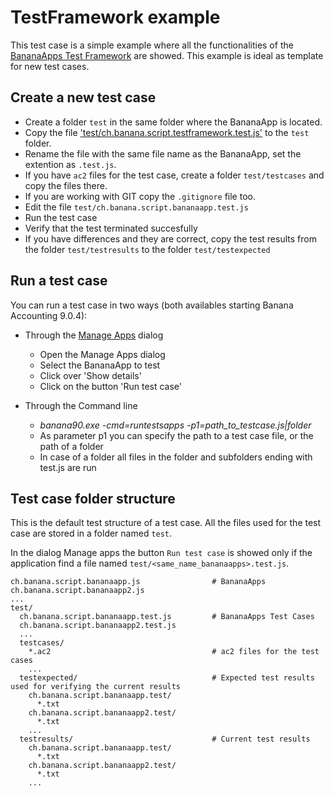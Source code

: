 # TestFramework example

This test case is a simple example where all the functionalities of the [BananaApps Test Framework](https://www.banana.ch/doc9/en/node/9026) are showed. This example is ideal as template for new test cases.

## Create a new test case

* Create a folder `test` in the same folder where the BananaApp is located.
* Copy the file ['test/ch.banana.script.testframework.test.js'](test/ch.banana.script.testframework.test.js) to the `test` folder.
* Rename the file with the same file name as the BananaApp, set the extention as `.test.js`.
* If you have `ac2` files for the test case, create a folder `test/testcases` and copy the files there.
* If you are working with GIT copy the `.gitignore` file too.
* Edit the file `test/ch.banana.script.bananaapp.test.js`
* Run the test case
* Verify that the test terminated succesfully
* If you have differences and they are correct, copy the test results from the folder `test/testresults` to the folder `test/testexpected`

## Run a test case

You can run a test case in two ways (both availables starting Banana Accounting 9.0.4):

* Through the [Manage Apps](https://www.banana.ch/doc9/en/node/4727) dialog
   * Open the Manage Apps dialog
   * Select the BananaApp to test
   * Click over 'Show details'
   * Click on the button 'Run test case'
   
* Through the Command line
   * *banana90.exe -cmd=runtestsapps -p1=path_to_testcase.js|folder*  
   * As parameter p1 you can specify the path to a test case file, or the path of a folder
   * In case of a folder all files in the folder and subfolders ending with test.js are run
     
## Test case folder structure
This is the default test structure of a test case. All the files used for the test case are stored in a folder named `test`.

In the dialog Manage apps the button `Run test case` is showed only if the application find a file named `test/<same_name_bananaapps>.test.js`.

```
ch.banana.script.bananaapp.js                # BananaApps
ch.banana.script.bananaapp2.js
...
test/
  ch.banana.script.bananaapp.test.js         # BananaApps Test Cases
  ch.banana.script.bananaapp2.test.js
  ...
  testcases/
    *.ac2                                    # ac2 files for the test cases
    ...
  testexpected/                              # Expected test results used for verifying the current results
    ch.banana.script.bananaapp.test/
      *.txt
    ch.banana.script.bananaapp2.test/
      *.txt
    ...  
  testresults/                               # Current test results
    ch.banana.script.bananaapp.test/
      *.txt
    ch.banana.script.bananaapp2.test/
      *.txt
    ...  
```
